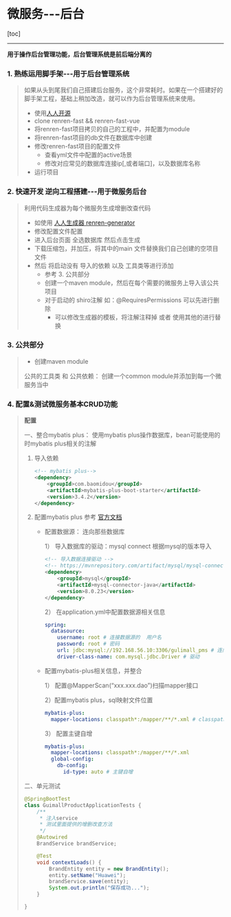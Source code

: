 # 微服务---后台

[toc]

------



**用于操作后台管理功能，后台管理系统是前后端分离的**

### 1. 熟练运用脚手架---用于后台管理系统

> 如果从头到尾我们自己搭建后台服务，这个非常耗时。如果在一个搭建好的脚手架工程，基础上稍加改造，就可以作为后台管理系统来使用。
>
> * 使用[人人开源](https://gitee.com/renrenio)
> * clone renren-fast && renren-fast-vue
> * 将renren-fast项目拷贝的自己的工程中，并配置为module
> * 将renren-fast项目的db文件在数据库中创建
> * 修改renren-fast项目的配置文件
>   * 查看yml文件中配置的active场景
>   * 修改对应常见的数据库连接ip[,或者端口]，以及数据库名称
> * 运行项目

### 2. 快速开发 逆向工程搭建---用于微服务后台

> 利用代码生成器为每个微服务生成增删改查代码
>
> * 如使用 [人人生成器 renren-generator](https://gitee.com/renrenio)
> * 修改配置文件配置
> * 进入后台页面 全选数据库 然后点击生成
> * 下载压缩包，并加压，将其中的main 文件替换我们自己创建的空项目文件
> * 然后 将启动没有 导入的依赖 以及 工具类等进行添加
>   * 参考 3. 公共部分
>   * 创建一个maven module，然后在每个需要的微服务上导入该公共项目
>   * 对于启动的 shiro注解 如：@RequiresPermissions 可以先进行删除
>     * 可以修改生成器的模板，将注解注释掉  或者 使用其他的进行替换



### 3. 公共部分

> * 创建maven module
>
> 公共的工具类 和 公共依赖： 创建一个common module并添加到每一个微服务当中 
>
> 

### 4. 配置&测试微服务基本CRUD功能

> **配置**
>
> 一、整合mybatis plus： 使用mybatis plus操作数据库，bean可能使用的时mybatis plus相关的注解
>
> 1. 导入依赖
>
>    ```xml
>    <!-- mybatis plus-->
>    <dependency>
>        <groupId>com.baomidou</groupId>
>        <artifactId>mybatis-plus-boot-starter</artifactId>
>        <version>3.4.2</version>
>    </dependency>
>    ```
>
> 2. 配置mybatis plus 参考 [官方文档](https://baomidou.com/guide/install.html#release)
>
>    * 配置数据源： 连向那些数据库
>
>      1） 导入数据库的驱动：mysql connect 根据mysql的版本导入
>
>      ```xml
>      <!-- 导入数据连接驱动 -->
>      <!-- https://mvnrepository.com/artifact/mysql/mysql-connector-java -->
>      <dependency>
>          <groupId>mysql</groupId>
>          <artifactId>mysql-connector-java</artifactId>
>          <version>8.0.23</version>
>      </dependency>
>      ```
>
>      2） 在application.yml中配置数据源相关信息
>
>      ```yaml
>      spring:
>        datasource:
>          username: root # 连接数据源的  用户名
>          password: root # 密码
>          url: jdbc:mysql://192.168.56.10:3306/gulimall_pms # 连向那个数据库
>          driver-class-name: com.mysql.jdbc.Driver # 驱动
>      ```
>      
>    * 配置mybatis-plus相关信息，并整合
>
>      1） 配置@MapperScan(“xxx.xxx.dao”)扫描mapper接口
>
>      2）配置mybatis plus，sql映射文件位置
>
>      ```yaml
>      mybatis-plus:
>        mapper-locations: classpath*:/mapper/**/*.xml # classpath* 值的时不仅扫描自己的类路径，包括导入jar包的类路径
>      ```
>
>      3） 配置主键自增
>
>      ```yaml
>      mybatis-plus:
>        mapper-locations: classpath*:/mapper/**/*.xml
>        global-config:
>          db-config:
>            id-type: auto # 主键自增
>      ```
>
>      
>
> 二、单元测试
>
> ```java
> @SpringBootTest
> class GuimallProductApplicationTests {
>     /**
>      * 注入service
>      * 测试里面提供的增删改查方法
>      */
>     @Autowired
>     BrandService brandService;
> 
>     @Test
>     void contextLoads() {
>         BrandEntity entity = new BrandEntity();
>         entity.setName("Huawei");
>         brandService.save(entity);
>         System.out.println("保存成功...");
>     }
> 
> }
> ```
>
> 